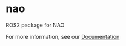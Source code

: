 # nao
ROS2 package for NAO

For more information, see our [Documentation](https://ros2-nao.readthedocs.io/en/latest/index.html)
